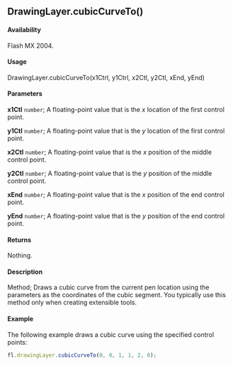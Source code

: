 ## DrawingLayer.cubicCurveTo()

#### Availability

Flash MX 2004.

#### Usage

DrawingLayer.cubicCurveTo(x1Ctrl, y1Ctrl, x2Ctl, y2Ctl, xEnd, yEnd)

#### Parameters

**x1Ctl** `number`; A floating-point value that is the *x* location of the first control point.

**y1Ctl** `number`; A floating-point value that is the *y* location of the first control point.

**x2Ctl** `number`; A floating-point value that is the *x* position of the middle control point.

**y2Ctl** `number`; A floating-point value that is the *y* position of the middle control point.

**xEnd** `number`; A floating-point value that is the *x* position of the end control point.

**yEnd** `number`; A floating-point value that is the *y* position of the end control point.

#### Returns

Nothing.

#### Description

Method; Draws a cubic curve from the current pen location using the parameters as the coordinates of the cubic segment. You typically use this method only when creating extensible tools.

#### Example

The following example draws a cubic curve using the specified control points:

```javascript
fl.drawingLayer.cubicCurveTo(0, 0, 1, 1, 2, 0);
```
